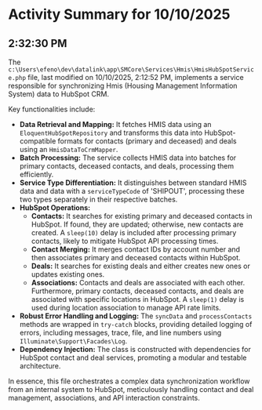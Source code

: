 # Activity Summary for 10/10/2025

## 2:32:30 PM
The `c:\Users\efeno\dev\datalink\app\SMCore\Services\Hmis\HmisHubSpotService.php` file, last modified on 10/10/2025, 2:12:52 PM, implements a service responsible for synchronizing Hmis (Housing Management Information System) data to HubSpot CRM.

Key functionalities include:

*   **Data Retrieval and Mapping:** It fetches HMIS data using an `EloquentHubSpotRepository` and transforms this data into HubSpot-compatible formats for contacts (primary and deceased) and deals using an `HmisDataToCrmMapper`.
*   **Batch Processing:** The service collects HMIS data into batches for primary contacts, deceased contacts, and deals, processing them efficiently.
*   **Service Type Differentiation:** It distinguishes between standard HMIS data and data with a `serviceTypeCode` of 'SHIPOUT', processing these two types separately in their respective batches.
*   **HubSpot Operations:**
    *   **Contacts:** It searches for existing primary and deceased contacts in HubSpot. If found, they are updated; otherwise, new contacts are created. A `sleep(10)` delay is included after processing primary contacts, likely to mitigate HubSpot API processing times.
    *   **Contact Merging:** It merges contact IDs by account number and then associates primary and deceased contacts within HubSpot.
    *   **Deals:** It searches for existing deals and either creates new ones or updates existing ones.
    *   **Associations:** Contacts and deals are associated with each other. Furthermore, primary contacts, deceased contacts, and deals are associated with specific locations in HubSpot. A `sleep(1)` delay is used during location association to manage API rate limits.
*   **Robust Error Handling and Logging:** The `syncData` and `processContacts` methods are wrapped in `try-catch` blocks, providing detailed logging of errors, including messages, trace, file, and line numbers using `Illuminate\Support\Facades\Log`.
*   **Dependency Injection:** The class is constructed with dependencies for HubSpot contact and deal services, promoting a modular and testable architecture.

In essence, this file orchestrates a complex data synchronization workflow from an internal system to HubSpot, meticulously handling contact and deal management, associations, and API interaction constraints.